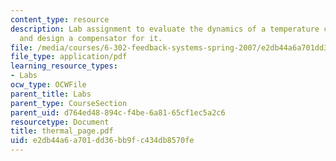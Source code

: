 ```yaml
---
content_type: resource
description: Lab assignment to evaluate the dynamics of a temperature control system
  and design a compensator for it.
file: /media/courses/6-302-feedback-systems-spring-2007/e2db44a6a701dd36bb9fc434db8570fe_thermal_page.pdf
file_type: application/pdf
learning_resource_types:
- Labs
ocw_type: OCWFile
parent_title: Labs
parent_type: CourseSection
parent_uid: d764ed48-894c-f4be-6a81-65cf1ec5a2c6
resourcetype: Document
title: thermal_page.pdf
uid: e2db44a6-a701-dd36-bb9f-c434db8570fe
---
```

